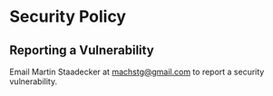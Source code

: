 # Security Policy

## Reporting a Vulnerability

Email Martin Staadecker at machstg@gmail.com to report a security vulnerability.

